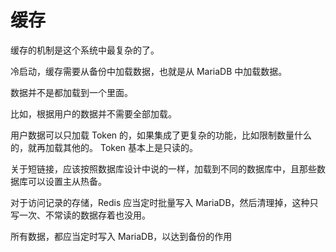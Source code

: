 # 缓存

缓存的机制是这个系统中最复杂的了。

冷启动，缓存需要从备份中加载数据，也就是从 MariaDB 中加载数据。

数据并不是都加载到一个里面。

比如，根据用户的数据并不需要全部加载。

用户数据可以只加载 Token 的，如果集成了更复杂的功能，比如限制数量什么的，就再加载其他的。
Token 基本上是只读的。

关于短链接，应该按照数据库设计中说的一样，加载到不同的数据库中，且那些数据库可以设置主从热备。

对于访问记录的存储，Redis 应当定时批量写入 MariaDB，然后清理掉，这种只写一次、不常读的数据存着也没用。

所有数据，都应当定时写入 MariaDB，以达到备份的作用


